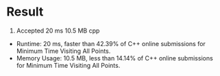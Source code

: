 # Result

1. Accepted 20 ms 10.5 MB cpp

- Runtime: 20 ms, faster than 42.39% of C++ online submissions for Minimum Time Visiting All Points.
- Memory Usage: 10.5 MB, less than 14.14% of C++ online submissions for Minimum Time Visiting All Points.
